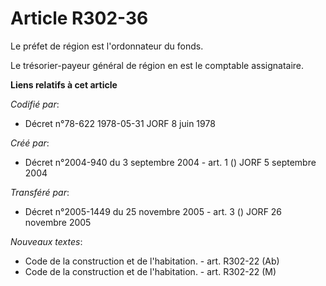 # Article R302-36

Le préfet de région est l'ordonnateur du fonds.

Le trésorier-payeur général de région en est le comptable assignataire.

**Liens relatifs à cet article**

_Codifié par_:

  - Décret n°78-622 1978-05-31 JORF 8 juin 1978

_Créé par_:

  - Décret n°2004-940 du 3 septembre 2004 - art. 1 () JORF 5 septembre 2004

_Transféré par_:

  - Décret n°2005-1449 du 25 novembre 2005 - art. 3 () JORF 26 novembre 2005

_Nouveaux textes_:

  - Code de la construction et de l'habitation. - art. R302-22 (Ab)
  - Code de la construction et de l'habitation. - art. R302-22 (M)
